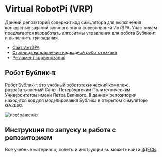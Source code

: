 # Virtual RobotPi (VRP)
Данный репозиторий содержит код симулятора для выполнения конкурсных заданий заочного этапа соревнований ИнтЭРА. Участникам предлагается разработать алгоритмы управления для робота Бублик-π и выполнить три задания. 

* [Сайт ИнтЭРА](https://интэра.рф/)
* [Страница направления надводной робототехники](https://интэра.рф/directions/7)
* [Регламент сорвенования](https://интэра.рф/Регламент_Соревнований_ИнтЭРА_заочный_этап.pdf) 

## Робот Бублик-π
Робот Бублик-π это учебный робототехнический комплекс, разрабатываемый Санкт-Петербургским Политехническим Университетом имени Петра Великого. В данном репозитории находится код для моделирования Бублика в открытом симуляторе GAZEBO. 

![изображение](https://user-images.githubusercontent.com/51376798/221416748-693b9741-ea95-4397-9abc-7bdf8550d014.png)

## Инструкция по запуску и работе с репозиторием 
Все учебные материалы, советы и инструкции вы можете найти [ЗДЕСЬ](https://github.com/Bogdanov-am/vrp/wiki).
